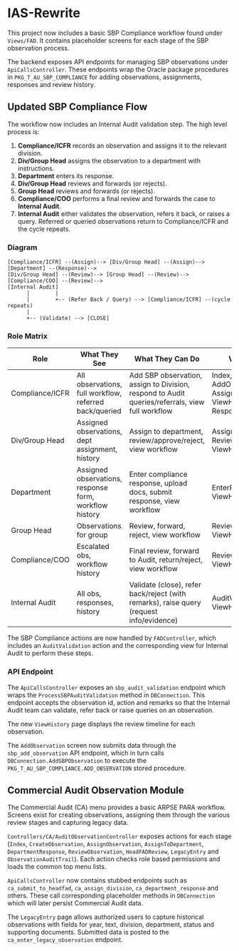 # IAS-Rewrite

This project now includes a basic SBP Compliance workflow found under
`Views/FAD`. It contains placeholder screens for each
stage of the SBP observation process.

The backend exposes API endpoints for managing SBP observations under
`ApiCallsController`. These endpoints wrap the Oracle package procedures in
`PKG_T_AU_SBP_COMPLIANCE` for adding observations, assignments, responses and
review history.

## Updated SBP Compliance Flow

The workflow now includes an Internal Audit validation step. The high level process is:

1. **Compliance/ICFR** records an observation and assigns it to the relevant division.
2. **Div/Group Head** assigns the observation to a department with instructions.
3. **Department** enters its response.
4. **Div/Group Head** reviews and forwards (or rejects).
5. **Group Head** reviews and forwards (or rejects).
6. **Compliance/COO** performs a final review and forwards the case to **Internal Audit**.
7. **Internal Audit** either validates the observation, refers it back, or raises a query.
   Referred or queried observations return to Compliance/ICFR and the cycle repeats.

### Diagram

```
[Compliance/ICFR] --(Assign)--> [Div/Group Head] --(Assign)--> [Department] --(Response)-->
[Div/Group Head] --(Review)--> [Group Head] --(Review)--> [Compliance/COO] --(Review)-->
[Internal Audit]
      |        |
      |        +-- (Refer Back / Query) --> [Compliance/ICFR] --(cycle repeats)
      |
      +-- (Validate) --> [CLOSE]
```

### Role Matrix

| **Role**        | **What They See**                                      | **What They Can Do**                                                                            | **Views Used**                                                     |
| --------------- | ------------------------------------------------------ | ----------------------------------------------------------------------------------------------- | ------------------------------------------------------------------ |
| Compliance/ICFR | All observations, full workflow, referred back/queried | Add SBP observation, assign to Division, respond to Audit queries/referrals, view full workflow | Index, AddObservation, AssignDivision, ViewHistory, RespondToAudit |
| Div/Group Head  | Assigned observations, dept assignment, history        | Assign to department, review/approve/reject, view workflow                                      | AssignDepartment, ReviewResponse, ViewHistory                      |
| Department      | Assigned observations, response form, workflow history | Enter compliance response, upload docs, submit response, view workflow                          | EnterResponse, ViewHistory                                         |
| Group Head      | Observations for group                                 | Review, forward, reject, view workflow                                                          | ReviewByGroupHead, ViewHistory                                     |
| Compliance/COO  | Escalated obs, workflow history                        | Final review, forward to Audit, return/reject, view workflow                                    | ReviewByCompliance, ViewHistory                                    |
| Internal Audit  | All obs, responses, history                            | Validate (close), refer back/reject (with remarks), raise query (request info/evidence)         | AuditValidation, ViewHistory                                       |

The SBP Compliance actions are now handled by `FADController`, which
includes an `AuditValidation` action and the corresponding view for
Internal Audit to perform these steps.

### API Endpoint

The `ApiCallsController` exposes an `sbp_audit_validation` endpoint which wraps
the `ProcessSBPAuditValidation` method in `DBConnection`. This endpoint accepts
the observation id, action and remarks so that the Internal Audit team can
validate, refer back or raise queries on an observation.

The new `ViewHistory` page displays the review timeline for each observation.

The `AddObservation` screen now submits data through the `sbp_add_observation`
API endpoint, which in turn calls `DBConnection.AddSBPObservation` to execute
the `PKG_T_AU_SBP_COMPLIANCE.ADD_OBSERVATION` stored procedure.

## Commercial Audit Observation Module

The Commercial Audit (CA) menu provides a basic ARPSE PARA workflow.  Screens exist for creating observations, assigning them through the various review stages and capturing legacy data.

`Controllers/CA/AuditObservationController` exposes actions for each stage (`Index`, `CreateObservation`, `AssignObservation`, `AssignToDepartment`, `DepartmentResponse`, `ReviewObservation`, `HeadFADReview`, `LegacyEntry` and `ObservationAuditTrail`).  Each action checks role based permissions and loads the common top menu lists.

`ApiCallsController` now contains stubbed endpoints such as `ca_submit_to_headfad`, `ca_assign_division`, `ca_department_response` and others.  These call corresponding placeholder methods in `DBConnection` which will later persist Commercial Audit data.

The `LegacyEntry` page allows authorized users to capture historical observations with fields for year, text, division, department, status and supporting documents.  Submitted data is posted to the `ca_enter_legacy_observation` endpoint.
